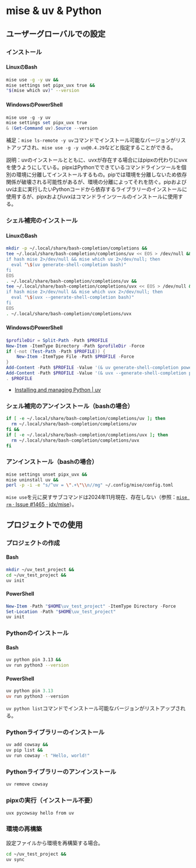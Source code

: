 # mise & uv & Python
## ユーザーグローバルでの設定
### インストール
#### LinuxのBash
```sh
mise use -g -y uv &&
mise settings set pipx_uvx true &&
"$(mise which uv)" --version
```

#### WindowsのPowerShell
```powershell
mise use -g -y uv
mise settings set pipx_uvx true
& (Get-Command uv).Source --version
```

補足：`mise ls-remote -y uv`コマンドでインストール可能なバージョンがリストアップされ、`mise use -g -y uv@0.4.29`などと指定することができる。

説明：uvのインストールとともに、uvxが存在する場合にはpipxの代わりにuvxを使うようにしている。pipxはPythonでできているコマンドラインツールを個別の環境に分離してインストールするもの。pipでは環境を分離しないため依存関係が破壊される可能性があるが、環境の分離によってそれを防ぐ。pipおよびuvは主に実行したいPythonコードから依存するライブラリーのインストールに使用するが、pipxおよびuvxはコマンドラインツールのインストールに使用する。

### シェル補完のインストール
#### LinuxのBash
```sh
mkdir -p ~/.local/share/bash-completion/completions &&
tee ~/.local/share/bash-completion/completions/uv << EOS > /dev/null &&
if hash mise 2>/dev/null && mise which uv 2>/dev/null; then
  eval "\$(uv generate-shell-completion bash)"
fi
EOS
. ~/.local/share/bash-completion/completions/uv &&
tee ~/.local/share/bash-completion/completions/uvx << EOS > /dev/null &&
if hash mise 2>/dev/null && mise which uvx 2>/dev/null; then
  eval "\$(uvx --generate-shell-completion bash)"
fi
EOS
. ~/.local/share/bash-completion/completions/uvx
```

#### WindowsのPowerShell
```powershell
$profileDir = Split-Path -Path $PROFILE
New-Item -ItemType Directory -Path $profileDir -Force
if (-not (Test-Path -Path $PROFILE)) {
    New-Item -ItemType File -Path $PROFILE -Force
}
Add-Content -Path $PROFILE -Value '(& uv generate-shell-completion powershell) | Out-String | Invoke-Expression'
Add-Content -Path $PROFILE -Value '(& uvx --generate-shell-completion powershell) | Out-String | Invoke-Expression'
. $PROFILE
```
- [Installing and managing Python | uv](https://docs.astral.sh/uv/getting-started/installation/#upgrading-uv)

### シェル補完のアンインストール（bashの場合）
```sh
if [ -e ~/.local/share/bash-completion/completions/uv ]; then
  rm ~/.local/share/bash-completion/completions/uv
fi &&
if [ -e ~/.local/share/bash-completion/completions/uvx ]; then
  rm ~/.local/share/bash-completion/completions/uvx
fi
```

### アンインストール（bashの場合）
```sh
mise settings unset pipx_uvx &&
mise uninstall uv &&
perl -p -i -e "s/^uv = \".+\"\\n//mg" ~/.config/mise/config.toml
```
`mise use`を元に戻すサブコマンドは2024年11月現在、存在しない（参照：[`mise rm` · Issue #1465 · jdx/mise](https://github.com/jdx/mise/issues/1465)）。

## プロジェクトでの使用
### プロジェクトの作成
#### Bash
```sh
mkdir ~/uv_test_project &&
cd ~/uv_test_project &&
uv init
```

#### PowerShell
```powershell
New-Item -Path "$HOME\uv_test_project" -ItemType Directory -Force
Set-Location -Path "$HOME\uv_test_project"
uv init
```

### Pythonのインストール
#### Bash
```sh
uv python pin 3.13 &&
uv run python3 --version
```

#### PowerShell
```powershell
uv python pin 3.13
uv run python3 --version
```
`uv python list`コマンドでインストール可能なバージョンがリストアップされる。

### Pythonライブラリーのインストール
```sh
uv add cowsay &&
uv pip list &&
uv run cowsay -t "Hello, world!"
```

### Pythonライブラリーのアンインストール
```sh
uv remove cowsay
```

### pipxの実行（インストール不要）
```sh
uvx pycowsay hello from uv
```

### 環境の再構築
設定ファイルから環境を再構築する場合。
```sh
cd ~/uv_test_project &&
uv sync
```
